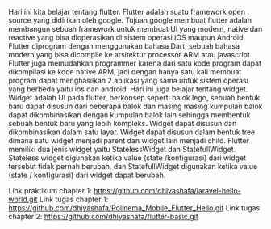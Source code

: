 Hari ini kita belajar tentang flutter. Flutter adalah suatu framework open source yang didirikan oleh google. 
Tujuan google membuat flutter adalah membangun sebuah framework untuk membuat UI yang modern, native dan reactive yang bisa dioperasikan di sistem operasi iOS maupun Android. 
Flutter diprogram dengan menggunakan bahasa Dart, sebuah bahasa modern yang bisa dicompile ke arsitektur processor ARM atau javascript. 
Flutter juga memudahkan programmer karena dari satu kode program dapat dikompilasi ke kode native ARM, jadi dengan hanya satu kali membuat program dapat menghasilkan 2 aplikasi yang sama untuk sistem operasi yang berbeda yaitu ios dan android. 
Hari ini juga belajar tentang widget. Widget adalah UI pada flutter, berkonsep seperti balok lego, sebuah bentuk baru dapat disusun dari beberapa balok dan masing masing kumpulan balok dapat dikombinasikan dengan kumpulan balok lain sehingga membentuk sebuah bentuk baru yang lebih kompleks.
Widget dapat disusun dan dikombinasikan dalam satu layar. Widget dapat disusun dalam bentuk tree dimana satu widget menjadi parent dan widget lain menjadi child.
Flutter memiliki dua jenis widget yaitu StatelessWidget dan StatefullWidget.
Stateless widget digunakan ketika value (state /konfigurasi) dari widget tersebut tidak pernah berubah, dan StatefullWidget digunakan ketika value (state / konfigurasi) dari widget dapat berubah.

Link praktikum chapter 1: https://github.com/dhiyashafa/laravel-hello-world.git
Link tugas chapter 1: https://github.com/dhiyashafa/Polinema_Mobile_Flutter_Hello.git
Link tugas chapter 2: https://github.com/dhiyashafa/flutter-basic.git
